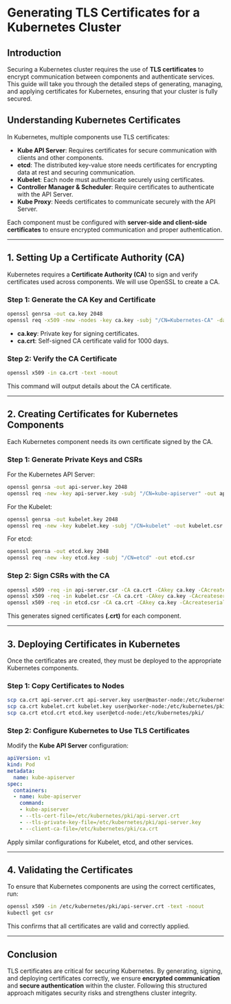 # Generating TLS Certificates for a Kubernetes Cluster

## **Introduction**
Securing a Kubernetes cluster requires the use of **TLS certificates** to encrypt communication between components and authenticate services. This guide will take you through the detailed steps of generating, managing, and applying certificates for Kubernetes, ensuring that your cluster is fully secured.

## **Understanding Kubernetes Certificates**
In Kubernetes, multiple components use TLS certificates:

- **Kube API Server**: Requires certificates for secure communication with clients and other components.
- **etcd**: The distributed key-value store needs certificates for encrypting data at rest and securing communication.
- **Kubelet**: Each node must authenticate securely using certificates.
- **Controller Manager & Scheduler**: Require certificates to authenticate with the API Server.
- **Kube Proxy**: Needs certificates to communicate securely with the API Server.

Each component must be configured with **server-side and client-side certificates** to ensure encrypted communication and proper authentication.

---

## **1. Setting Up a Certificate Authority (CA)**
Kubernetes requires a **Certificate Authority (CA)** to sign and verify certificates used across components. We will use OpenSSL to create a CA.

### **Step 1: Generate the CA Key and Certificate**
```bash
openssl genrsa -out ca.key 2048
openssl req -x509 -new -nodes -key ca.key -subj "/CN=Kubernetes-CA" -days 1000 -out ca.crt
```
- **ca.key**: Private key for signing certificates.
- **ca.crt**: Self-signed CA certificate valid for 1000 days.

### **Step 2: Verify the CA Certificate**
```bash
openssl x509 -in ca.crt -text -noout
```
This command will output details about the CA certificate.

---

## **2. Creating Certificates for Kubernetes Components**
Each Kubernetes component needs its own certificate signed by the CA.

### **Step 1: Generate Private Keys and CSRs**
For the Kubernetes API Server:
```bash
openssl genrsa -out api-server.key 2048
openssl req -new -key api-server.key -subj "/CN=kube-apiserver" -out api-server.csr
```

For the Kubelet:
```bash
openssl genrsa -out kubelet.key 2048
openssl req -new -key kubelet.key -subj "/CN=kubelet" -out kubelet.csr
```

For etcd:
```bash
openssl genrsa -out etcd.key 2048
openssl req -new -key etcd.key -subj "/CN=etcd" -out etcd.csr
```

### **Step 2: Sign CSRs with the CA**
```bash
openssl x509 -req -in api-server.csr -CA ca.crt -CAkey ca.key -CAcreateserial -out api-server.crt -days 1000
openssl x509 -req -in kubelet.csr -CA ca.crt -CAkey ca.key -CAcreateserial -out kubelet.crt -days 1000
openssl x509 -req -in etcd.csr -CA ca.crt -CAkey ca.key -CAcreateserial -out etcd.crt -days 1000
```
This generates signed certificates **(.crt)** for each component.

---

## **3. Deploying Certificates in Kubernetes**
Once the certificates are created, they must be deployed to the appropriate Kubernetes components.

### **Step 1: Copy Certificates to Nodes**
```bash
scp ca.crt api-server.crt api-server.key user@master-node:/etc/kubernetes/pki/
scp ca.crt kubelet.crt kubelet.key user@worker-node:/etc/kubernetes/pki/
scp ca.crt etcd.crt etcd.key user@etcd-node:/etc/kubernetes/pki/
```

### **Step 2: Configure Kubernetes to Use TLS Certificates**
Modify the **Kube API Server** configuration:
```yaml
apiVersion: v1
kind: Pod
metadata:
  name: kube-apiserver
spec:
  containers:
  - name: kube-apiserver
    command:
    - kube-apiserver
    - --tls-cert-file=/etc/kubernetes/pki/api-server.crt
    - --tls-private-key-file=/etc/kubernetes/pki/api-server.key
    - --client-ca-file=/etc/kubernetes/pki/ca.crt
```
Apply similar configurations for Kubelet, etcd, and other services.

---

## **4. Validating the Certificates**
To ensure that Kubernetes components are using the correct certificates, run:
```bash
openssl x509 -in /etc/kubernetes/pki/api-server.crt -text -noout
kubectl get csr
```
This confirms that all certificates are valid and correctly applied.

---

## **Conclusion**
TLS certificates are critical for securing Kubernetes. By generating, signing, and deploying certificates correctly, we ensure **encrypted communication** and **secure authentication** within the cluster. Following this structured approach mitigates security risks and strengthens cluster integrity.

